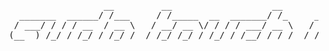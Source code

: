 <pre>
                   __         __                   __                              __                    __   __       __ 
   _______  ______/ /___     / /_____  __  _______/ /_     __  ______  __  _______/ /_  ___  ____ ______/ /_ / /__  __/ /_
  / ___/ / / / __  / __ \   / __/ __ \/ / / / ___/ __ \   / / / / __ \/ / / / ___/ __ \/ _ \/ __ `/ ___/ __// __/ |/_/ __/
 (__  ) /_/ / /_/ / /_/ /  / /_/ /_/ / /_/ / /__/ / / /  / /_/ / /_/ / /_/ / /  / / / /  __/ /_/ / /  / /__/ /__>  </ /_  
/____/\__,_/\__,_/\____/   \__/\____/\__,_/\___/_/ /_/   \__, /\____/\__,_/_/  /_/ /_/\___/\__,_/_/   \__(_)__/_/|_|\__/  
                                                        /____/                                                            </pre>
